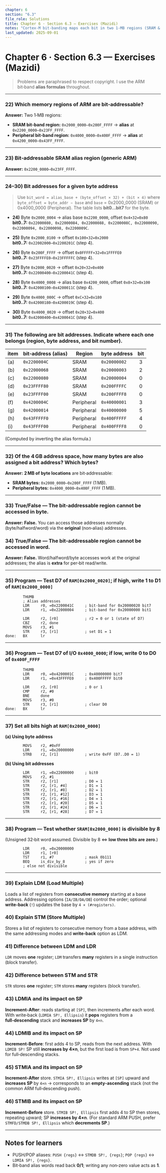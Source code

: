 ```yaml
---
chapter: 6
section: "6.3"
file_role: Solutions
title: Chapter 6 · Section 6.3 — Exercises (Mazidi)
notes: "Cortex‑M bit‑banding maps each bit in two 1‑MB regions (SRAM & Peripheral) to a 32‑bit alias word. Formula: bit_word = alias_base + (byte_offset × 32) + (bit × 4). SRAM: base 0x2000_0000 → alias 0x2200_0000. Peripheral: base 0x4000_0000 → alias 0x4200_0000."
last_updated: 2025-09-01
---
```



# Chapter 6 · Section 6.3 — Exercises (Mazidi)

> Problems are paraphrased to respect copyright. I use the ARM bit‑band **alias formulas** throughout.

---

### 22) Which memory regions of ARM are **bit‑addressable**?
**Answer:** Two 1‑MB regions:  
- **SRAM bit‑band region:** `0x2000_0000–0x200F_FFFF` → **alias** at `0x2200_0000–0x23FF_FFFF`.  
- **Peripheral bit‑band region:** `0x4000_0000–0x400F_FFFF` → **alias** at `0x4200_0000–0x43FF_FFFF`.

---

### 23) Bit‑addressable **SRAM alias** region (generic ARM)
**Answer:** `0x2200_0000–0x23FF_FFFF`.

---

### 24–30) Bit addresses for a given **byte address**
> Use `bit_word = alias_base + (byte_offset × 32) + (bit × 4)` where `byte_offset = byte_addr − base` and `base` = 0x2000_0000 (SRAM) or 0x4000_0000 (Peripheral). The table lists **bit0…bit7** for the byte.

- **24)** Byte `0x2000_0004` → alias base `0x2200_0000`, offset `0x4×32=0x80`  
  **bit0..7:** `0x22000080, 0x22000084, 0x22000088, 0x2200008C, 0x22000090, 0x22000094, 0x22000098, 0x2200009C`.

- **25)** Byte `0x2000_0100` → offset `0x100×32=0x2000`  
  **bit0..7:** `0x22002000–0x2200201C` (step 4).

- **26)** Byte `0x200F_FFFF` → offset `0x0FFFFF×32=0x1FFFFE0`  
  **bit0..7:** `0x23FFFFE0–0x23FFFFFC` (step 4).

- **27)** Byte `0x2000_0020` → offset `0x20×32=0x400`  
  **bit0..7:** `0x22000400–0x2200041C` (step 4).

- **28)** Byte `0x4000_0008` → alias base `0x4200_0000`, offset `0x8×32=0x100`  
  **bit0..7:** `0x42000100–0x4200011C` (step 4).

- **29)** Byte `0x4000_000C` → offset `0xC×32=0x180`  
  **bit0..7:** `0x42000180–0x4200019C` (step 4).

- **30)** Byte `0x4000_0020` → offset `0x20×32=0x400`  
  **bit0..7:** `0x42000400–0x4200041C` (step 4).

---

### 31) The following are **bit addresses**. Indicate where each one belongs (region, **byte address**, and **bit number**).

| item | bit‑address (alias) | Region | byte address | bit |
|---|---|---|---|:--:|
| (a) | `0x2200004C` | SRAM | `0x20000002` | 3 |
| (b) | `0x22000068` | SRAM | `0x20000003` | 2 |
| (c) | `0x22000080` | SRAM | `0x20000004` | 0 |
| (d) | `0x23FFFF80` | SRAM | `0x200FFFFC` | 0 |
| (e) | `0x23FFFF00` | SRAM | `0x200FFFF8` | 0 |
| (f) | `0x4200004C` | Peripheral | `0x40000001` | 3 |
| (g) | `0x42000014` | Peripheral | `0x40000000` | 5 |
| (h) | `0x43FFFFF0` | Peripheral | `0x400FFFFF` | 4 |
| (i) | `0x43FFFF00` | Peripheral | `0x400FFFF8` | 0 |

(Computed by inverting the alias formula.)

---

### 32) Of the **4 GB** address space, how many **bytes** are also assigned a **bit address**? Which bytes?
**Answer:** **2 MB of byte locations** are bit‑addressable:  
- **SRAM bytes:** `0x2000_0000–0x200F_FFFF` (1 MB).  
- **Peripheral bytes:** `0x4000_0000–0x400F_FFFF` (1 MB).

---

### 33) True/False — The bit‑addressable region **cannot be accessed in byte**.  
**Answer:** **False.** You can access those addresses normally (byte/halfword/word) via the **original** (non‑alias) addresses.

### 34) True/False — The bit‑addressable region **cannot be accessed in word**.  
**Answer:** **False.** Word/halfword/byte accesses work at the original addresses; the alias is **extra** for per‑bit read/write.

---

### 35) Program — Test **D7** of `RAM[0x2000_0020]`; if high, write **1** to **D1** of `RAM[0x2000_0000]`

```armasm
        THUMB
        ; Alias addresses
        LDR     r0, =0x2200041C     ; bit-band for 0x20000020 bit7
        LDR     r1, =0x22000004     ; bit-band for 0x20000000 bit1

        LDR     r2, [r0]            ; r2 = 0 or 1 (state of D7)
        CBZ     r2, done
        MOVS    r3, #1
        STR     r3, [r1]            ; set D1 = 1
done:   BX      lr
```

---

### 36) Program — Test **D7** of I/O `0x4000_0000`; if **low**, write **0** to **D0** of `0x400F_FFFF`

```armasm
        THUMB
        LDR     r0, =0x4200001C     ; 0x40000000 bit7
        LDR     r1, =0x43FFFFE0     ; 0x400FFFFF bit0

        LDR     r2, [r0]            ; 0 or 1
        CMP     r2, #0
        BNE     done
        MOVS    r3, #0
        STR     r3, [r1]            ; clear D0
done:   BX      lr
```

---

### 37) Set **all bits high** at `RAM[0x2000_0000]`

**(a) Using byte address**
```armasm
        MOVS    r2, #0xFF
        LDR     r1, =0x20000000
        STRB    r2, [r1]            ; write 0xFF (D7..D0 = 1)
```

**(b) Using bit addresses**
```armasm
        LDR     r1, =0x22000000     ; bit0
        MOVS    r2, #1
        STR     r2, [r1]            ; D0 = 1
        STR     r2, [r1, #4]        ; D1 = 1
        STR     r2, [r1, #8]        ; D2 = 1
        STR     r2, [r1, #12]       ; D3 = 1
        STR     r2, [r1, #16]       ; D4 = 1
        STR     r2, [r1, #20]       ; D5 = 1
        STR     r2, [r1, #24]       ; D6 = 1
        STR     r2, [r1, #28]       ; D7 = 1
```

---

### 38) Program — Test whether `SRAM[0x2000_0000]` is **divisible by 8**

(Unsigned 32‑bit word assumed. Divisible by 8 ⇔ **low three bits are zero**.)

```armasm
        LDR     r0, =0x20000000
        LDR     r1, [r0]
        TST     r1, #7              ; mask 0b111
        BEQ     is_div_by_8         ; yes if zero
        ; else not divisible
```

---

### 39) Explain **LDM** (Load Multiple)
Loads a list of registers from **consecutive memory** starting at a base address. Addressing options (`IA/IB/DA/DB`) control the order; optional **write‑back** (`!`) updates the base by `4 × (#registers)`.

### 40) Explain **STM** (Store Multiple)
Stores a list of registers to consecutive memory from a base address, with the same addressing modes and **write‑back** option as LDM.

### 41) Difference between **LDM** and **LDR**
`LDR` moves **one** register; `LDM` transfers **many** registers in a single instruction (block transfer).

### 42) Difference between **STM** and **STR**
`STR` stores **one** register; `STM` stores **many** registers (block transfer).

### 43) **LDMIA** and its impact on **SP**
**Increment‑After**: reads starting at `[SP]`, then increments after each word. With write‑back (`LDMIA SP!, Ellipsis`) it **pops** registers from a **full‑descending** stack and **increases SP** by `4×n`.

### 44) **LDMIB** and its impact on **SP**
**Increment‑Before**: first adds 4 to SP, reads from the next address. With `LDMIB SP!` SP still **increases by 4×n**, but the first load is from `SP+4`. Not used for full‑descending stacks.

### 45) **STMIA** and its impact on **SP**
**Increment‑After** store. `STMIA SP!, Ellipsis` writes at `[SP]` upward and **increases SP** by `4×n` → corresponds to an **empty‑ascending** stack (not the common ARM full‑descending push).

### 46) **STMIB** and its impact on **SP**
**Increment‑Before** store. `STMIB SP!, Ellipsis` first adds 4 to SP then stores, repeating upward; SP **increases by 4×n**. (For standard ARM PUSH, prefer `STMFD/STMDB SP!, Ellipsis` which **decrements SP**.)

---

## Notes for learners
- PUSH/POP aliases: `PUSH {regs}` ↔ `STMDB SP!, {regs}`; `POP {regs}` ↔ `LDMIA SP!, {regs}`.  
- Bit‑band alias words read back **0/1**; writing any non‑zero value acts as **1**.
